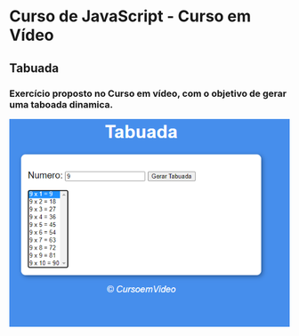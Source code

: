 # Curso de JavaScript - Curso em Vídeo

## Tabuada

### Exercício proposto no Curso em vídeo, com o objetivo de gerar uma taboada dinamica.

<img src="img/imagemprojeto.PNG" alt="ImgProjeto" />

